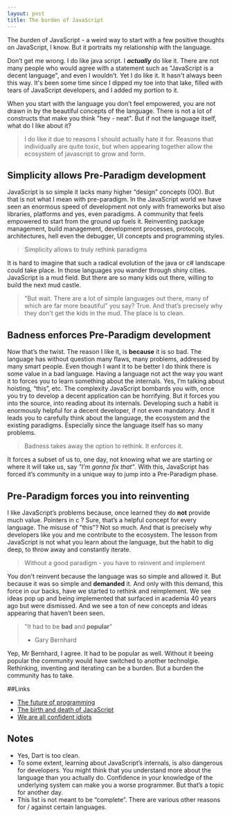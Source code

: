 ```yaml
---
layout: post
title: The burden of JavaScript
---
```


The _burden_ of JavaScript - a weird way to start with a few positive thoughts on JavaScript, I know. But it portraits my relationship with the language.

Don’t get me wrong. I do like java script. I _**actually**_ do like it. There are not many people who would agree with a statement such as "JavaScript is a decent language", and even I wouldn’t. Yet I do like it. It hasn't always been this way. It's been some time since I dipped my toe into that lake, filled with tears of JavaScript developers, and I added my portion to it.  

When you start with the language you don’t feel empowered, you are not drawn in by the beautiful concepts of the language. There is not a lot of constructs that make you think "hey - neat". But if not the language itself, what do I like about it? 

> I do like it due to reasons I should actually hate it for. Reasons that individually are quite toxic, but when appearing together allow the ecosystem of javascript to grow and form.

## Simplicity allows Pre-Paradigm development
JavaScript is so simple it lacks many higher “design” concepts (OO). But that is not what I mean with pre-paradigm. In the JavaScript world we have seen an enormous speed of development not only with frameworks but also libraries, platforms and yes, even paradigms. A community that feels empowered to start from the ground up fuels it. Reinventing package management, build management, development processes, protocols, architectures, hell even the debugger, UI concepts and programming styles. 

> Simplicity allows to truly rethink paradigms
    
It is hard to imagine that such a radical evolution of the java or c# landscape could take place. In those languages you wander through shiny cities. JavaScript is a mud field. But there are so many kids out there, willing to build the next mud castle. 

> "But wait. There are a lot of simple languages out there, many of which are far more beautiful” you say? True. And that’s precisely why they don’t get the kids in the mud. The place is to clean. 


## Badness enforces Pre-Paradigm development
Now that’s the twist. The reason I like it, is **because** it is so bad. The language has without question many flaws, many problems, addressed by many smart people. Even though I want it to be better I do think there is some value in a bad language. Having a language not act the way you want it to forces you to learn something about the internals. Yes, I’m talking about hoisting, “this”, etc. The complexity JavaScript bombards you with, once you try to develop a decent application can be horrifying. But it forces you into the source, into reading about its internals. Developing such a habit is enormously helpful for a decent developer, if not even mandatory. And it leads you to carefully think about the language, the ecosystem and the existing paradigms. Especially since the language itself has so many problems.

> Badness takes away the option to rethink. It enforces it.

It forces a subset of us to, one day, not knowing what we are starting or where it will take us, say _"I’m gonna fix that"_. With this, JavaScript has forced it’s community in a unique way to jump into a Pre-Paradigm phase.


## Pre-Paradigm forces you into reinventing
I like JavaScript’s problems because, once learned they do **not** provide much value. Pointers in c ? Sure, that’s a helpful concept for every language. The misuse of "this"? Not so much. And that is precisely why developers like you and me contribute to the ecosystem. The lesson from JavaScript is not what you learn about the language, but the habit to dig deep, to throw away and constantly iterate. 

> Without a good paradigm - you have to reinvent and implement

You don't reinvent because the language was so simple and allowed it. But because it was so simple and **demanded** it. And only with this demand, this force in our backs, have we started to rethink and reimplement. We see ideas pop up and being implemented that surfaced in academia 40 years ago but were dismissed. And we see a ton of new concepts and ideas appearing that haven’t been seen. 

> "It had to be **bad** and **popular**"
> - Gary Bernhard

Yep, Mr Bernhard, I agree. It had to be popular as well. Without it beeing popular the community would have switched to another technolgie. Rethinking, inventing and iterating can be a burden. But a burden the community has to take.

##Links

* [The future of programming](http://worrydream.com/dbx/)
* [The birth and death of JacaScript](https://www.destroyallsoftware.com/talks/the-birth-and-death-of-javaspt)
* [We are all confident idiots](http://www.psmag.com/navigation/health-and-behavior/confident-idiots-92793/)

## Notes
* Yes, Dart is too clean.
* To some extent, learning about JavaScript’s internals, is also dangerous for developers. You might think that you understand more about the language than you actually do. Confidence in your knowledge of the underlying system can make you a worse programmer. But that’s a topic for another day.
* This list is not meant to be “complete”. There are various other reasons for / against certain languages.
